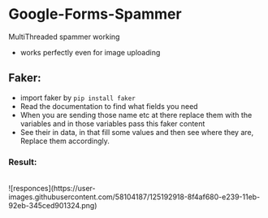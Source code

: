 # Google-Forms-Spammer
MultiThreaded spammer working

- works perfectly even for image uploading

## Faker:
- import faker by ```pip install faker```
- Read the documentation to find what fields you need
- When you are sending those name etc at there replace them with the variables and in those variables pass this faker content
- See their in data, in that fill some values and then see where they are, Replace them accordingly.

### Result:
<br>
![responces](https://user-images.githubusercontent.com/58104187/125192918-8f4af680-e239-11eb-92eb-345ced901324.png)
<br>
